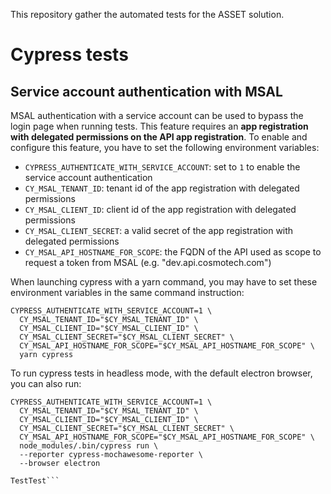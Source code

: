 This repository gather the automated tests for the ASSET solution.

# Cypress tests

## Service account authentication with MSAL

MSAL authentication with a service account can be used to bypass the login page when running tests. This feature
requires an **app registration with delegated permissions on the API app registration**. To enable and configure this
feature, you have to set the following environment variables:

- `CYPRESS_AUTHENTICATE_WITH_SERVICE_ACCOUNT`: set to `1` to enable the service account authentication
- `CY_MSAL_TENANT_ID`: tenant id of the app registration with delegated permissions
- `CY_MSAL_CLIENT_ID`: client id of the app registration with delegated permissions
- `CY_MSAL_CLIENT_SECRET`: a valid secret of the app registration with delegated permissions
- `CY_MSAL_API_HOSTNAME_FOR_SCOPE`: the FQDN of the API used as scope to request a token from MSAL (e.g.
  "dev.api.cosmotech.com")

When launching cypress with a yarn command, you may have to set these environment variables in the same command instruction:

```
CYPRESS_AUTHENTICATE_WITH_SERVICE_ACCOUNT=1 \
  CY_MSAL_TENANT_ID="$CY_MSAL_TENANT_ID" \
  CY_MSAL_CLIENT_ID="$CY_MSAL_CLIENT_ID" \
  CY_MSAL_CLIENT_SECRET="$CY_MSAL_CLIENT_SECRET" \
  CY_MSAL_API_HOSTNAME_FOR_SCOPE="$CY_MSAL_API_HOSTNAME_FOR_SCOPE" \
  yarn cypress
```

To run cypress tests in headless mode, with the default electron browser, you can also run:

```
CYPRESS_AUTHENTICATE_WITH_SERVICE_ACCOUNT=1 \
  CY_MSAL_TENANT_ID="$CY_MSAL_TENANT_ID" \
  CY_MSAL_CLIENT_ID="$CY_MSAL_CLIENT_ID" \
  CY_MSAL_CLIENT_SECRET="$CY_MSAL_CLIENT_SECRET" \
  CY_MSAL_API_HOSTNAME_FOR_SCOPE="$CY_MSAL_API_HOSTNAME_FOR_SCOPE" \
  node_modules/.bin/cypress run \
  --reporter cypress-mochawesome-reporter \
  --browser electron

TestTest```
